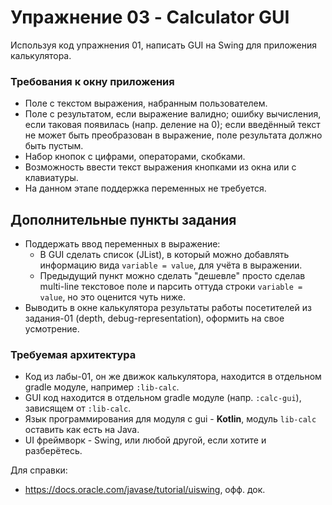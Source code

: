 # Упражнение 03 - Calculator GUI

Используя код упражнения 01, написать GUI на Swing для приложения калькулятора.

### Требования к окну приложения

- Поле с текстом выражения, набранным пользователем.
- Поле с результатом, если выражение валидно; ошибку вычисления, если таковая появилась (напр. деление на 0); 
если введённый текст не может быть преобразован в выражение, поле результата должно быть пустым. 
- Набор кнопок с цифрами, операторами, скобками.
- Возможность ввести текст выражения кнопками из окна или с клавиатуры.
- На данном этапе поддержка переменных не требуется.

## Дополнительные пункты задания
- Поддержать ввод переменных в выражение:
    - В GUI сделать список (JList), в который можно добавлять информацию вида `variable = value`, для учёта в выражении.
    - Предыдущий пункт можно сделать "дешевле" просто сделав multi-line текстовое поле и парсить оттуда строки `variable = value`,
но это оценится чуть ниже.
- Выводить в окне калькулятора результаты работы посетителей из задания-01 (depth, debug-representation), 
  оформить на свое усмотрение.

### Требуемая архитектура
- Код из лабы-01, он же движок калькулятора, находится в отдельном gradle модуле, например `:lib-calc`.
- GUI код находится в отдельном gradle модуле (напр. `:calc-gui`), зависящем от `:lib-calc`.
- Язык программирования для модуля с gui - **Kotlin**, модуль `lib-calc` оставить как есть на Java.
- UI фреймворк - Swing, или любой другой, если хотите и разберётесь.

Для справки:
- https://docs.oracle.com/javase/tutorial/uiswing, офф. док.